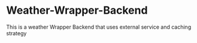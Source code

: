 # Weather-Wrapper-Backend
This is a weather Wrapper Backend that uses external service and caching strategy
